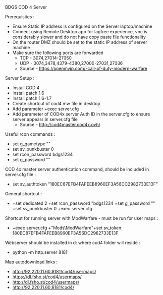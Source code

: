 BDGS COD 4 Server


Prerequisites :

* Ensure Static IP address is configured on the Server laptop/machine
* Connect using Remote Desktop app for lagfree experience, vnc is considerably slower and do not have copy paste file functionality
* On the router DMZ should be set to the static IP address of server machine
* Make sure the following ports are forwarded
  * TCP - 3074,27014-27050
  * UDP - 3074,3478,4379-4380,27000-27031,27036
  * Source - https://openmyip.com/-call-of-duty-modern-warfare


Server Setup :

* Install COD 4
* Install patch 1.6
* Install patch 1.6-1.7
* Create shortcut of cod4 mw file in desktop
* Add parameter +exec server.cfg
* Add parameter of COD4x server Auth ID in the server.cfg to ensure server appears in server.cfg file
  * Source - http://cod4master.cod4x.ovh/
 







Useful rcon commands :
* set g_gametype ""
* set sv_punkbuster 0
* set rcon_password bdgs1234
* set g_password ""

COD 4x master server authentication command, should be included in server.cfg file :
* set sv_authtoken "180EC87EFB4FAFEEB8960EF3A56DC2982733E13F"

General shortcut :
 * +set dedicated 2 +set rcon_password "bdgs1234 +set g_password "" +set sv_punkbuster 0  +exec server.cfg

Shortcut for running server with ModWarfare - must be run for user maps :
* +exec server.cfg +"Mods\ModWarfare"+set sv_token 180EC87EFB4FAFEEB8960EF3A56DC2982733E13F 


Webserver should be installed in d: where cod4 folder will reside :
* python -m http.server 8181

Map autodownload links :
* http://92.220.11.60:8181/cod4/usermaps/
* https://dl.fsho.st/cod4/usermaps/
* http://dl.fsho.st/cod4/usermaps/
* http://92.220.11.60:8181/cod4/
  
